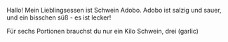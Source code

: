 Hallo! Mein Lieblingsessen ist Schwein Adobo. Adobo ist salzig und sauer, und ein bisschen süß - es ist lecker!

Für sechs Portionen brauchst du nur ein Kilo Schwein, drei (garlic)